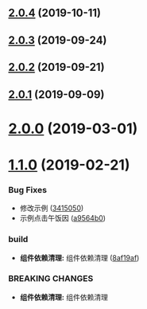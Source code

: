 <a name="2.0.4"></a>
## [2.0.4](https://github.com/tinper-bee/upload/compare/v2.0.3...v2.0.4) (2019-10-11)



<a name="2.0.3"></a>
## [2.0.3](https://github.com/tinper-bee/upload/compare/v2.0.2...v2.0.3) (2019-09-24)



<a name="2.0.2"></a>
## [2.0.2](https://github.com/tinper-bee/upload/compare/v2.0.1...v2.0.2) (2019-09-21)



<a name="2.0.1"></a>
## [2.0.1](https://github.com/tinper-bee/upload/compare/v2.0.0...v2.0.1) (2019-09-09)



<a name="2.0.0"></a>
# [2.0.0](https://github.com/tinper-bee/upload/compare/v1.1.0...v2.0.0) (2019-03-01)



<a name="1.1.0"></a>
# [1.1.0](https://github.com/tinper-bee/upload/compare/8af19af...v1.1.0) (2019-02-21)


### Bug Fixes

* 修改示例 ([3415050](https://github.com/tinper-bee/upload/commit/3415050))
* 示例点击午饭因 ([a9564b0](https://github.com/tinper-bee/upload/commit/a9564b0))


### build

* **组件依赖清理:** 组件依赖清理 ([8af19af](https://github.com/tinper-bee/upload/commit/8af19af))


### BREAKING CHANGES

* **组件依赖清理:** 组件依赖清理



